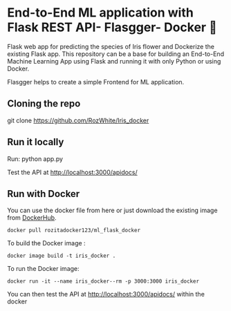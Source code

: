 # End-to-End ML application with Flask REST API- Flasgger- Docker 🐳
Flask web app for predicting the species of Iris flower and Dockerize the existing Flask app.
This repository can be a base for building an End-to-End Machine Learning App using Flask and running it with only Python or using Docker.  

Flasgger helps to create a simple Frontend for ML application.
## Cloning the repo
git clone https://github.com/RozWhite/Iris_docker

## Run it locally 
Run: python app.py 

Test the API at <http://localhost:3000/apidocs/>

## Run with Docker

You can use the docker file from here or just download the existing image from [DockerHub](https://hub.docker.com/r/rozitadocker123/ml_flask_docker/).
```
docker pull rozitadocker123/ml_flask_docker
```

To build the Docker image :
```
docker image build -t iris_docker .
```


To run the Docker image:
```
docker run -it --name iris_docker--rm -p 3000:3000 iris_docker
```
You can then test the API at <http://localhost:3000/apidocs/>  within the docker


